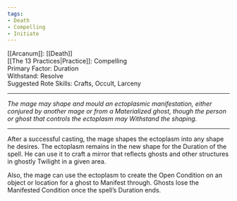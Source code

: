 ```yaml
---
tags:
- Death
- Compelling
- Initiate
---
```


[[Arcanum]]: [[Death]]\
[[The 13 Practices|Practice]]: Compelling\
Primary Factor: Duration\
Withstand: Resolve\
Suggested Rote Skills: Crafts, Occult, Larceny

---

_The mage may shape and mould an ectoplasmic manifestation, either conjured by another mage or from a Materialized ghost, though the person or ghost that controls the ectoplasm may Withstand the shaping._

---

After a successful casting, the mage shapes the ectoplasm into any shape he desires. The ectoplasm remains in the new shape for the Duration of the spell. He can use it to craft a mirror that reflects ghosts and other structures in ghostly Twilight in a given area.

Also, the mage can use the ectoplasm to create the Open Condition on an object or location for a ghost to Manifest through. Ghosts lose the Manifested Condition once the spell’s Duration ends.